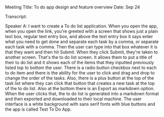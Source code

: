 Meeting Title: To do app design and feature overview
Date: Sep 24

Transcript:
 
Speaker A: I want to create a To do list application. When you open the app, when you open the link, you're greeted with a screen that shows just a plain text box, regular text entry box, and above the text entry box it says enter what you need to get done and separate each task by a comma, or separate each task with a comma. Then the user can type into that box whatever it is that they want and then hit Submit. When they click Submit, they're taken to another screen. That's the to do list screen. It allows them to put a title of their to do list and it shows each of the items that they inputted previously listed top to bottom the user. There is a radio button checkbox next to each to do item and there is the ability for the user to click and drag and drop to change the order of the tasks. Also, there is a plus button at the top of the task list where they can click that button that creates a new task at the top of the to do list. Also at the bottom there is an Export as markdown option. When the user clicks that, the to do list is generated into a markdown format and then exported and downloaded to their local machine. The user interface is a white background with sans serif fonts with blue buttons and the app is called Test To Do App. 